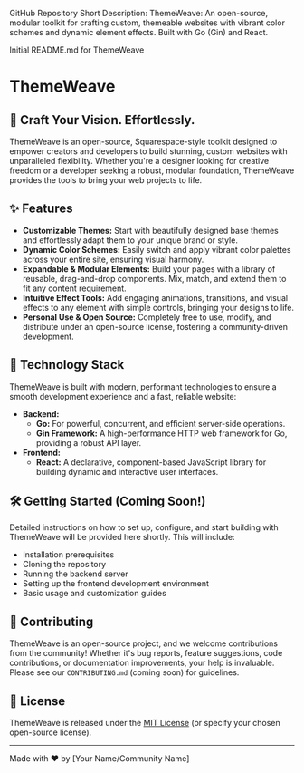 GitHub Repository Short Description:
ThemeWeave: An open-source, modular toolkit for crafting custom, themeable websites with vibrant color schemes and dynamic element effects. Built with Go (Gin) and React.

Initial README.md for ThemeWeave
# ThemeWeave

## 🎨 Craft Your Vision. Effortlessly.

ThemeWeave is an open-source, Squarespace-style toolkit designed to empower creators and developers to build stunning, custom websites with unparalleled flexibility. Whether you're a designer looking for creative freedom or a developer seeking a robust, modular foundation, ThemeWeave provides the tools to bring your web projects to life.

## ✨ Features

* **Customizable Themes:** Start with beautifully designed base themes and effortlessly adapt them to your unique brand or style.
* **Dynamic Color Schemes:** Easily switch and apply vibrant color palettes across your entire site, ensuring visual harmony.
* **Expandable & Modular Elements:** Build your pages with a library of reusable, drag-and-drop components. Mix, match, and extend them to fit any content requirement.
* **Intuitive Effect Tools:** Add engaging animations, transitions, and visual effects to any element with simple controls, bringing your designs to life.
* **Personal Use & Open Source:** Completely free to use, modify, and distribute under an open-source license, fostering a community-driven development.

## 🚀 Technology Stack

ThemeWeave is built with modern, performant technologies to ensure a smooth development experience and a fast, reliable website:

* **Backend:**
    * **Go:** For powerful, concurrent, and efficient server-side operations.
    * **Gin Framework:** A high-performance HTTP web framework for Go, providing a robust API layer.
* **Frontend:**
    * **React:** A declarative, component-based JavaScript library for building dynamic and interactive user interfaces.

## 🛠️ Getting Started (Coming Soon!)

Detailed instructions on how to set up, configure, and start building with ThemeWeave will be provided here shortly. This will include:

* Installation prerequisites
* Cloning the repository
* Running the backend server
* Setting up the frontend development environment
* Basic usage and customization guides

## 🤝 Contributing

ThemeWeave is an open-source project, and we welcome contributions from the community! Whether it's bug reports, feature suggestions, code contributions, or documentation improvements, your help is invaluable. Please see our `CONTRIBUTING.md` (coming soon) for guidelines.

## 📄 License

ThemeWeave is released under the [MIT License](LICENSE.md) (or specify your chosen open-source license).

---

Made with ❤️ by [Your Name/Community Name]

